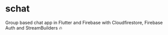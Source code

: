 # schat
Group based chat app in Flutter and Firebase with Cloudfirestore, Firebase Auth and StreamBuilders 🔥
 





